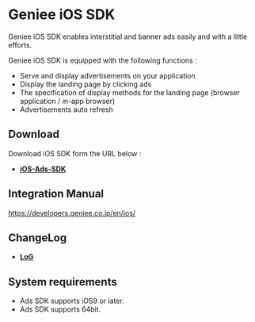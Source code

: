 # Geniee iOS SDK

Geniee iOS SDK enables interstitial and banner ads easily and with a little efforts.

Geniee iOS SDK is equipped with the following functions : 
- Serve and display advertisements on your application
- Display the landing page by clicking ads
- The specification of display methods for the landing page (browser application / in-app browser)
- Advertisements auto refresh

## Download

Download iOS SDK form the URL below :

- **[iOS-Ads-SDK](https://github.com/geniee-ssp/Geniee-iOS-SDK/releases)**

## Integration Manual

<https://developers.geniee.co.jp/en/ios/>

## ChangeLog

- **[LoG](https://github.com/geniee-ssp/Geniee-iOS-SDK/releases)**

## System requirements

- Ads SDK supports iOS9 or later.
- Ads SDK supports 64bit.
